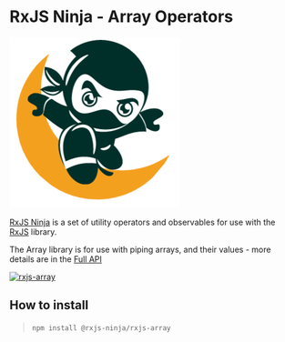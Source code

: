 # RxJS Ninja - Array Operators

![The RXJS Ninja Logo](https://raw.githubusercontent.com/rxjs-ninja/rxjs-ninja/master/assets/logo.png)

[RxJS Ninja](http://rxjs.ninja) is a set of utility operators and observables for use with the [RxJS](https://rxjs.dev) library.

The Array library is for use with piping arrays, and their values - more details are in the [Full API](https://rxjs.ninja/modules/array.html)

[![rxjs-array](https://img.shields.io/npm/v/@rxjs-ninja/rxjs-array?label=rxjs-array)](https://www.npmjs.com/package/@rxjs-ninja/rxjs-array)

## How to install

> `npm install @rxjs-ninja/rxjs-array`
